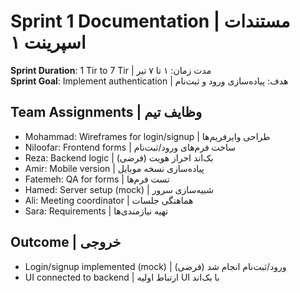 # Sprint 1 Documentation | مستندات اسپرینت ۱

**Sprint Duration**: 1 Tir to 7 Tir | مدت زمان: ۱ تا ۷ تیر  
**Sprint Goal**: Implement authentication | هدف: پیاده‌سازی ورود و ثبت‌نام

## Team Assignments | وظایف تیم
- Mohammad: Wireframes for login/signup | طراحی وایرفریم‌ها
- Niloofar: Frontend forms | ساخت فرم‌های ورود/ثبت‌نام
- Reza: Backend logic | بک‌اند احراز هویت (فرضی)
- Amir: Mobile version | پیاده‌سازی نسخه موبایل
- Fatemeh: QA for forms | تست فرم‌ها
- Hamed: Server setup (mock) | شبیه‌سازی سرور
- Ali: Meeting coordinator | هماهنگی جلسات
- Sara: Requirements | تهیه نیازمندی‌ها

## Outcome | خروجی
- Login/signup implemented (mock) | ورود/ثبت‌نام انجام شد (فرضی)
- UI connected to backend | ارتباط اولیه UI با بک‌اند

